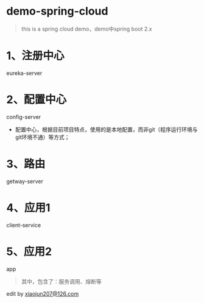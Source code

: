 # demo-spring-cloud
>this is a spring cloud demo，demo中spring boot 2.x


# 1、注册中心
eureka-server

# 2、配置中心
config-server

* 配置中心，根据目前项目特点，使用的是本地配置，而非git（程序运行环境与git环境不通）等方式；

# 3、路由
getway-server

# 4、应用1
client-service

# 5、应用2
app

>其中，包含了：服务调用、熔断等


edit by xiaojun207@126.com
